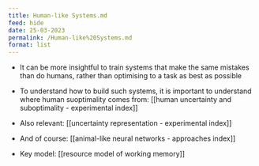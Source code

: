 ```yaml
---
title: Human-like Systems.md
feed: hide
date: 25-03-2023
permalink: /Human-like%20Systems.md
format: list
---
```



- It can be more insightful to train systems that make the same mistakes than do humans, rather than optimising to a task as best as possible

- To understand how to build such systems, it is important to understand where human suoptimality comes from: [[human uncertainty and suboptimality - experimental index]]

- Also relevant: [[uncertainty representation - experimental index]]

- And of course: [[animal-like neural networks - approaches index]]

- Key model: [[resource model of working memory]]